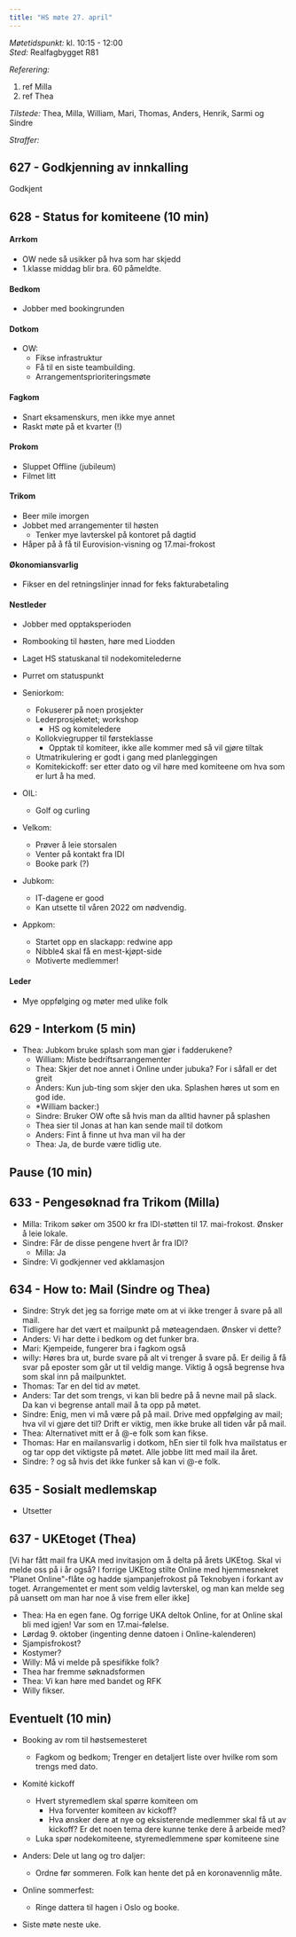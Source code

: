 ```yaml
---
title: "HS møte 27. april"
---
```


*Møtetidspunkt:* kl. 10:15 - 12:00  
*Sted:* Realfagbygget R81

*Referering:*  
1. ref  Milla
2. ref  Thea

*Tilstede:* Thea, Milla, William, Mari, Thomas, Anders, Henrik, Sarmi og Sindre

*Straffer:*  

## 627 - Godkjenning av innkalling  
Godkjent

## 628 - Status for komiteene (10 min)  

#### Arrkom
- OW nede så usikker på hva som har skjedd
- 1.klasse middag blir bra. 60 påmeldte.

#### Bedkom
- Jobber med bookingrunden

#### Dotkom
- OW:
    - Fikse infrastruktur
    - Få til en siste teambuilding. 
    - Arrangementsprioriteringsmøte 

#### Fagkom
- Snart eksamenskurs, men ikke mye annet
- Raskt møte på et kvarter (!)

#### Prokom
- Sluppet Offline (jubileum)
- Filmet litt 

#### Trikom
- Beer mile imorgen
- Jobbet med arrangementer til høsten
    - Tenker mye lavterskel på kontoret på dagtid
- Håper på å få til Eurovision-visning og 17.mai-frokost

#### Økonomiansvarlig
- Fikser en del retningslinjer innad for feks fakturabetaling

#### Nestleder
- Jobber med opptaksperioden
- Rombooking til høsten, høre med Liodden 
- Laget HS statuskanal til nodekomitelederne
- Purret om statuspunkt

- Seniorkom:
    - Fokuserer på noen prosjekter
    - Lederprosjeketet; workshop
        - HS og komiteledere
    - Kollokviegrupper til førsteklasse
        - Opptak til komiteer, ikke alle kommer med så vil gjøre tiltak
    - Utmatrikulering er godt i gang med planleggingen
    - Komitekickoff: ser etter dato og vil høre med komiteene om hva som er lurt å ha med.

- OIL:
    - Golf og curling

- Velkom:
    - Prøver å leie storsalen
    - Venter på kontakt fra IDI
    - Booke park (?)

- Jubkom:
    - IT-dagene er good
    - Kan utsette til våren 2022 om nødvendig.


- Appkom: 
    - Startet opp en slackapp: redwine app
    - Nibble4 skal få en mest-kjøpt-side
    - Motiverte medlemmer!

#### Leder
- Mye oppfølging og møter med ulike folk


## 629 - Interkom (5 min) 
- Thea: Jubkom bruke splash som man gjør i fadderukene?
    - William: Miste bedriftsarrangementer
    - Thea: Skjer det noe annet i Online under jubuka? For i såfall er det greit
    - Anders: Kun jub-ting som skjer den uka. Splashen høres ut som en god ide.
    - *William backer:)
    - Sindre: Bruker OW ofte så hvis man da alltid havner på splashen
    - Thea sier til Jonas at han kan sende mail til dotkom
    - Anders: Fint å finne ut hva man vil ha der
    - Thea: Ja, de burde være tidlig ute.


## Pause (10 min)

## 633 - Pengesøknad fra Trikom (Milla)
- Milla: Trikom søker om 3500 kr fra IDI-støtten til 17. mai-frokost. Ønsker å leie lokale.
- Sindre: Får de disse pengene hvert år fra IDI?
    -  Milla: Ja
- Sindre: Vi godkjenner ved akklamasjon


## 634 - How to: Mail (Sindre og Thea)
- Sindre: Stryk det jeg sa forrige møte om at vi ikke trenger å svare på all mail.
- Tidligere har det vært et mailpunkt på møteagendaen. Ønsker vi dette?
- Anders: Vi har dette i bedkom og det funker bra.
- Mari: Kjempeide, fungerer bra i fagkom også
- willy: Høres bra ut, burde svare på alt vi trenger å svare på. Er deilig å få svar på eposter som går ut til veldig mange. Viktig å også begrense hva som skal inn på mailpunktet. 
- Thomas: Tar en del tid av møtet.
- Anders: Tar det som trengs, vi kan bli bedre på å nevne mail på slack. Da kan vi begrense antall mail å ta opp på møtet. 
- Sindre: Enig, men vi må være på på mail. Drive med oppfølging av mail; hva vil vi gjøre det til? Drift er viktig, men ikke bruke all tiden vår på mail.
- Thea: Alternativet mitt er å @-e folk som kan fikse. 
- Thomas: Har en mailansvarlig i dotkom, hEn sier til folk hva mailstatus er og tar opp det viktigste på møtet. Alle jobbe litt med mail ila året.
- Sindre: ? og så hvis det ikke funker så kan vi @-e folk. 

## 635 - Sosialt medlemskap
- Utsetter

## 637 - UKEtoget (Thea)
[Vi har fått mail fra UKA med invitasjon om å delta på årets UKEtog. Skal vi melde oss på i år også? I forrige UKEtog stilte Online med hjemmesnekret "Planet Online"-flåte og hadde sjampanjefrokost på Teknobyen i forkant av toget. Arrangementet er ment som veldig lavterskel, og man kan melde seg på uansett om man har noe å vise frem eller ikke]

- Thea: Ha en egen fane. Og forrige UKA deltok Online, for at Online skal bli med igjen! Var som en 17.mai-følelse.
- Lørdag 9. oktober (ingenting denne datoen i Online-kalenderen)
- Sjampisfrokost?
- Kostymer?
- Willy: Må vi melde på spesifikke folk?
- Thea har fremme søknadsformen
- Thea: Vi kan høre med bandet og RFK
- Willy fikser.

## Eventuelt (10 min)
- Booking av rom til høstsemesteret
    - Fagkom og bedkom; Trenger en detaljert liste over hvilke rom som trengs med dato.
- Komité kickoff
    - Hvert styremedlem skal spørre komiteen om 
        - Hva forventer komiteen av kickoff?
        - Hva ønsker dere at nye og eksisterende medlemmer skal få ut av kickoff? Er det noen tema dere kunne tenke dere å arbeide med?
    - Luka spør nodekomiteene, styremedlemmene spør komiteene sine 
- Anders: Dele ut lang og tro daljer:
    - Ordne før sommeren. Folk kan hente det på en koronavennlig måte.

- Online sommerfest:
    - Ringe dattera til hagen i Oslo og booke. 

- Siste møte neste uke.